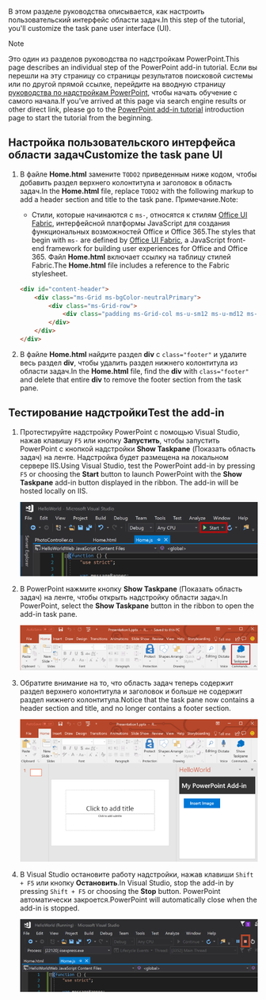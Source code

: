 <span data-ttu-id="1cd3a-101">В этом разделе руководства описывается, как настроить пользовательский интерфейс области задач.</span><span class="sxs-lookup"><span data-stu-id="1cd3a-101">In this step of the tutorial, you'll customize the task pane user interface (UI).</span></span>

> [!NOTE]
> <span data-ttu-id="1cd3a-102">Это один из разделов руководства по надстройкам PowerPoint.</span><span class="sxs-lookup"><span data-stu-id="1cd3a-102">This page describes an individual step of the PowerPoint add-in tutorial.</span></span> <span data-ttu-id="1cd3a-103">Если вы перешли на эту страницу со страницы результатов поисковой системы или по другой прямой ссылке, перейдите на вводную страницу [руководства по надстройкам PowerPoint](../tutorials/powerpoint-tutorial.yml), чтобы начать обучение с самого начала.</span><span class="sxs-lookup"><span data-stu-id="1cd3a-103">If you’ve arrived at this page via search engine results or other direct link, please go to the [PowerPoint add-in tutorial](../tutorials/powerpoint-tutorial.yml) introduction page to start the tutorial from the beginning.</span></span>

## <a name="customize-the-task-pane-ui"></a><span data-ttu-id="1cd3a-104">Настройка пользовательского интерфейса области задач</span><span class="sxs-lookup"><span data-stu-id="1cd3a-104">Customize the task pane UI</span></span> 

1. <span data-ttu-id="1cd3a-105">В файле **Home.html** замените `TODO2` приведенным ниже кодом, чтобы добавить раздел верхнего колонтитула и заголовок в область задач.</span><span class="sxs-lookup"><span data-stu-id="1cd3a-105">In the **Home.html** file, replace `TODO2` with the following markup to add a header section and title to the task pane.</span></span> <span data-ttu-id="1cd3a-106">Примечание.</span><span class="sxs-lookup"><span data-stu-id="1cd3a-106">Note:</span></span>

    - <span data-ttu-id="1cd3a-107">Стили, которые начинаются с `ms-`, относятся к стилям [Office UI Fabric](../design/office-ui-fabric.md), интерфейсной платформы JavaScript для создания функциональных возможностей Office и Office 365.</span><span class="sxs-lookup"><span data-stu-id="1cd3a-107">The styles that begin with `ms-` are defined by [Office UI Fabric](../design/office-ui-fabric.md), a JavaScript front-end framework for building user experiences for Office and Office 365.</span></span> <span data-ttu-id="1cd3a-108">Файл **Home.html** включает ссылку на таблицу стилей Fabric.</span><span class="sxs-lookup"><span data-stu-id="1cd3a-108">The **Home.html** file includes a reference to the Fabric stylesheet.</span></span>

    ```html
    <div id="content-header">
        <div class="ms-Grid ms-bgColor-neutralPrimary">
            <div class="ms-Grid-row">
                <div class="padding ms-Grid-col ms-u-sm12 ms-u-md12 ms-u-lg12"> <div class="ms-font-xl ms-fontColor-white ms-fontWeight-semibold">My PowerPoint add-in</div></div>
            </div>
        </div>
    </div>
    ```

2. <span data-ttu-id="1cd3a-109">В файле **Home.html** найдите раздел **div** с `class="footer"` и удалите весь раздел **div**, чтобы удалить раздел нижнего колонтитула из области задач.</span><span class="sxs-lookup"><span data-stu-id="1cd3a-109">In the **Home.html** file, find the **div** with `class="footer"` and delete that entire **div** to remove the footer section from the task pane.</span></span>

## <a name="test-the-add-in"></a><span data-ttu-id="1cd3a-110">Тестирование надстройки</span><span class="sxs-lookup"><span data-stu-id="1cd3a-110">Test the add-in</span></span>

1. <span data-ttu-id="1cd3a-p104">Протестируйте надстройку PowerPoint с помощью Visual Studio, нажав клавишу `F5` или кнопку **Запустить**, чтобы запустить PowerPoint с кнопкой надстройки **Show Taskpane** (Показать область задач) на ленте. Надстройка будет размещена на локальном сервере IIS.</span><span class="sxs-lookup"><span data-stu-id="1cd3a-p104">Using Visual Studio, test the PowerPoint add-in by pressing `F5` or choosing the **Start** button to launch PowerPoint with the **Show Taskpane** add-in button displayed in the ribbon. The add-in will be hosted locally on IIS.</span></span>

    ![Снимок экрана: Visual Studio с выделенной кнопкой "Запустить"](../images/powerpoint-tutorial-start.png)

2. <span data-ttu-id="1cd3a-114">В PowerPoint нажмите кнопку **Show Taskpane** (Показать область задач) на ленте, чтобы открыть надстройку области задач.</span><span class="sxs-lookup"><span data-stu-id="1cd3a-114">In PowerPoint, select the **Show Taskpane** button in the ribbon to open the add-in task pane.</span></span>

    ![Снимок экрана: Visual Studio с выделенной кнопкой "Show Taskpane" (Показать область задач) на ленте "Главная"](../images/powerpoint-tutorial-show-taskpane-button.png)

3. <span data-ttu-id="1cd3a-116">Обратите внимание на то, что область задач теперь содержит раздел верхнего колонтитула и заголовок и больше не содержит раздел нижнего колонтитула.</span><span class="sxs-lookup"><span data-stu-id="1cd3a-116">Notice that the task pane now contains a header section and title, and no longer contains a footer section.</span></span>

    ![Снимок экрана: надстройка PowerPoint с выделенной кнопкой "Insert Image" (Вставить изображение)](../images/powerpoint-tutorial-new-task-pane-ui.png)

4. <span data-ttu-id="1cd3a-118">В Visual Studio остановите работу надстройки, нажав клавиши `Shift + F5` или кнопку **Остановить**.</span><span class="sxs-lookup"><span data-stu-id="1cd3a-118">In Visual Studio, stop the add-in by pressing `Shift + F5` or choosing the **Stop** button.</span></span> <span data-ttu-id="1cd3a-119">PowerPoint автоматически закроется.</span><span class="sxs-lookup"><span data-stu-id="1cd3a-119">PowerPoint will automatically close when the add-in is stopped.</span></span>

    ![Снимок экрана: Visual Studio с выделенной кнопкой "Остановить"](../images/powerpoint-tutorial-stop.png)

